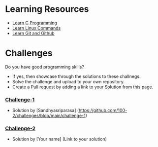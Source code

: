 # Learning Resources
* [Learn C Programming](C-Resources.md)
* [Learn Linux Commands](Linux-Resources.md)
* [Learn Git and Github](C-Resources.md)

# Challenges
Do you have good programming skills? 
- If yes, then showcase through the solutions to these challnegs.
- Solve the challenge and upload to your own repository.
- Create a Pull request by adding a link to your Solution from this page.

### [Challenge-1](challenge-1.md)
* Solution by [Sandhyasriparasa] (https://github.com/100-2/challenges/blob/main/challenge-1)

### [Challenge-2](challenge-2.md)
* Solution by [Your name] (Link to your solution)
